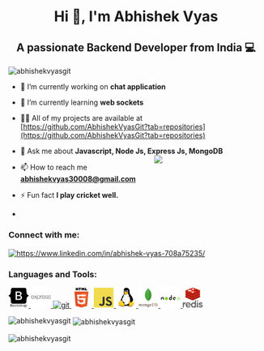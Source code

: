 

<h1 align="center">Hi 👋, I'm Abhishek Vyas</h1>
<h2 align="center">A passionate Backend Developer from India 💻</h2>

<p align="left"> <img src="https://komarev.com/ghpvc/?username=abhishekvyasgit&label=Profile%20views&color=0e75b6&style=flat" alt="abhishekvyasgit" /> </p>


- 🔭 I’m currently working on **chat application**

- 🌱 I’m currently learning **web sockets**

- 👨‍💻 All of my projects are available at [https://github.com/AbhishekVyasGit?tab=repositories](https://github.com/AbhishekVyasGit?tab=repositories)

- 💬 Ask me about **Javascript, Node Js, Express Js, MongoDB**     <img width="45%" align="right" src="https://i.ibb.co/s19wkFj/sultan-alrefaei-programmer-1.gif" />


- 📫 How to reach me **abhishekvyas30008@gmail.com**

- ⚡ Fun fact **I play cricket well.**
- 

<h3 align="left">Connect with me:</h3>
<p align="left">
<a href="https://linkedin.com/in/https://www.linkedin.com/in/abhishek-vyas-708a75235/" target="blank"><img align="center" src="https://raw.githubusercontent.com/rahuldkjain/github-profile-readme-generator/master/src/images/icons/Social/linked-in-alt.svg" alt="https://www.linkedin.com/in/abhishek-vyas-708a75235/" height="30" width="40" /></a>
</p>

<h3 align="left">Languages and Tools:</h3>
<p align="left"> <a href="https://getbootstrap.com" target="_blank" rel="noreferrer"> <img src="https://raw.githubusercontent.com/devicons/devicon/master/icons/bootstrap/bootstrap-plain-wordmark.svg" alt="bootstrap" width="40" height="40"/> </a> <a href="https://expressjs.com" target="_blank" rel="noreferrer"> <img src="https://raw.githubusercontent.com/devicons/devicon/master/icons/express/express-original-wordmark.svg" alt="express" width="40" height="40"/> </a> <a href="https://git-scm.com/" target="_blank" rel="noreferrer"> <img src="https://www.vectorlogo.zone/logos/git-scm/git-scm-icon.svg" alt="git" width="40" height="40"/> </a> <a href="https://www.w3.org/html/" target="_blank" rel="noreferrer"> <img src="https://raw.githubusercontent.com/devicons/devicon/master/icons/html5/html5-original-wordmark.svg" alt="html5" width="40" height="40"/> </a> <a href="https://developer.mozilla.org/en-US/docs/Web/JavaScript" target="_blank" rel="noreferrer"> <img src="https://raw.githubusercontent.com/devicons/devicon/master/icons/javascript/javascript-original.svg" alt="javascript" width="40" height="40"/> </a> <a href="https://www.linux.org/" target="_blank" rel="noreferrer"> <img src="https://raw.githubusercontent.com/devicons/devicon/master/icons/linux/linux-original.svg" alt="linux" width="40" height="40"/> </a> <a href="https://www.mongodb.com/" target="_blank" rel="noreferrer"> <img src="https://raw.githubusercontent.com/devicons/devicon/master/icons/mongodb/mongodb-original-wordmark.svg" alt="mongodb" width="40" height="40"/> </a> <a href="https://nodejs.org" target="_blank" rel="noreferrer"> <img src="https://raw.githubusercontent.com/devicons/devicon/master/icons/nodejs/nodejs-original-wordmark.svg" alt="nodejs" width="40" height="40"/> </a> <a href="https://redis.io" target="_blank" rel="noreferrer"> <img src="https://raw.githubusercontent.com/devicons/devicon/master/icons/redis/redis-original-wordmark.svg" alt="redis" width="40" height="40"/> </a> </p>

<p><img align="left" src="https://github-readme-stats.vercel.app/api/top-langs?username=abhishekvyasgit&show_icons=true&locale=en&layout=compact" alt="abhishekvyasgit" /></p>

<p>&nbsp;<img align="center" src="https://github-readme-stats.vercel.app/api?username=abhishekvyasgit&show_icons=true&locale=en" alt="abhishekvyasgit" /></p>

<p><img align="center" src="https://github-readme-streak-stats.herokuapp.com/?user=abhishekvyasgit&" alt="abhishekvyasgit" /></p>




